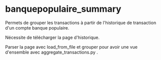 # banquepopulaire_summary

Permets de grouper les transactions à partir de l'historique de transaction d'un compte banque populaire. 

Nécessite de télécharger la page d'historique.

Parser la page avec load_from_file et grouper pour avoir une vue d'ensemble avec aggregate_transactions.py .